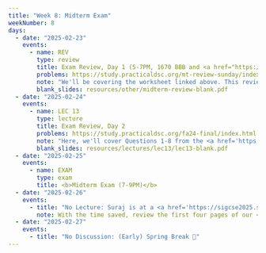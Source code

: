 ```yaml
---
title: "Week 8: Midterm Exam"
weekNumber: 8
days:
  - date: "2025-02-23"
    events:
      - name: REV
        type: review
        title: Exam Review, Day 1 (5-7PM, 1670 BBB and <a href="https://umich.zoom.us/j/95923283134">Zoom</a>)
        problems: https://study.practicaldsc.org/mt-review-sunday/index.html
        note: "We'll be covering the worksheet linked above. This review will be recorded."
        blank_slides: resources/other/midterm-review-blank.pdf
  - date: "2025-02-24"
    events:
      - name: LEC 13
        type: lecture
        title: Exam Review, Day 2
        problems: https://study.practicaldsc.org/fa24-final/index.html
        note: "Here, we'll cover Questions 1-8 from the <a href='https://study.practicaldsc.org/fa24-final'>Fall 2024 Final</a>. If you plan on coming, attempt the problems in advance, but try not to look at the solutions!"
        blank_slides: resources/lectures/lec13/lec13-blank.pdf
  - date: "2025-02-25"
    events:
      - name: EXAM
        type: exam
        title: <b>Midterm Exam (7-9PM)</b>
  - date: "2025-02-26"
    events:
      - title: "No Lecture: Suraj is at a <a href='https://sigcse2025.sigcse.org/details/sigcse-ts-2025-birds-of-a-feather/31/A-New-Class-of-Teaching-Track-Faculty-No-Ph-D-Required'>conference</a>; (Early) Spring Break 🌸"
        note: With the time saved, review the first four pages of our <a href="guides/linear-algebra/">Linear Algebra Guides</a>, which will help you with Homework 6, Question 6.
  - date: "2025-02-27"
    events:
      - title: "No Discussion: (Early) Spring Break 🌸"
---
```

